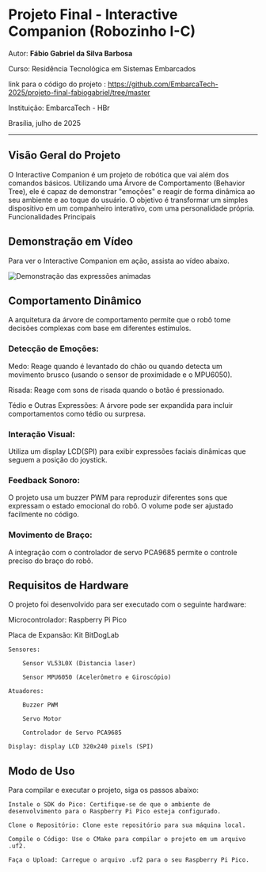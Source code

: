 # Projeto Final - Interactive Companion (Robozinho I-C)

Autor: **Fábio Gabriel da Silva Barbosa**

Curso: Residência Tecnológica em Sistemas Embarcados

link para o código do projeto : https://github.com/EmbarcaTech-2025/projeto-final-fabiogabriel/tree/master

Instituição: EmbarcaTech - HBr

Brasília, julho de 2025

---

## Visão Geral do Projeto

O Interactive Companion é um projeto de robótica que vai além dos comandos básicos. Utilizando uma Árvore de Comportamento (Behavior Tree), ele é capaz de demonstrar "emoções" e reagir de forma dinâmica ao seu ambiente e ao toque do usuário. O objetivo é transformar um simples dispositivo em um companheiro interativo, com uma personalidade própria.
Funcionalidades Principais

## Demonstração em Vídeo

Para ver o Interactive Companion em ação, assista ao vídeo abaixo. 

![Demonstração das expressões animadas](Etapa_4/I-C-video.gif)

## Comportamento Dinâmico

A arquitetura da árvore de comportamento permite que o robô tome decisões complexas com base em diferentes estímulos.

### Detecção de Emoções:

Medo: Reage quando é levantado do chão ou quando detecta um movimento brusco (usando o sensor de proximidade e o MPU6050).

Risada: Reage com sons de risada quando o botão  é pressionado.

Tédio e Outras Expressões: A árvore pode ser expandida para incluir comportamentos como tédio ou surpresa.

### Interação Visual: 

Utiliza um display LCD(SPI) para exibir expressões faciais dinâmicas que seguem a posição do joystick.

### Feedback Sonoro: 

O projeto usa um buzzer PWM para reproduzir diferentes sons que expressam o estado emocional do robô. O volume pode ser ajustado facilmente no código.


### Movimento de Braço: 
A integração com o controlador de servo PCA9685 permite o controle preciso do braço do robô.

## Requisitos de Hardware

O projeto foi desenvolvido para ser executado com o seguinte hardware:

Microcontrolador: Raspberry Pi Pico

Placa de Expansão: Kit BitDogLab

    Sensores:

        Sensor VL53L0X (Distancia laser)

        Sensor MPU6050 (Acelerômetro e Giroscópio)

    Atuadores:

        Buzzer PWM

        Servo Motor

        Controlador de Servo PCA9685

    Display: display LCD 320x240 pixels (SPI)

## Modo de Uso

Para compilar e executar o projeto, siga os passos abaixo:

    Instale o SDK do Pico: Certifique-se de que o ambiente de desenvolvimento para o Raspberry Pi Pico esteja configurado.

    Clone o Repositório: Clone este repositório para sua máquina local.

    Compile o Código: Use o CMake para compilar o projeto em um arquivo .uf2.

    Faça o Upload: Carregue o arquivo .uf2 para o seu Raspberry Pi Pico.
